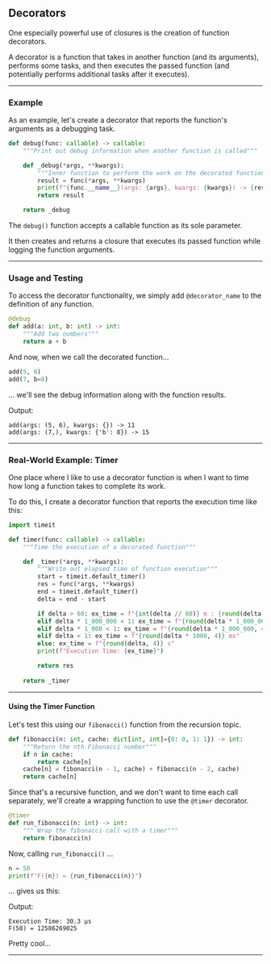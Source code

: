 ## Decorators

One especially powerful use of closures is the creation of function 
decorators.

A decorator is a function that takes in another function (and its arguments),
performs some tasks, and then executes the passed function (and potentially
performs additional tasks after it executes).

---

### Example

As an example, let's create a decorator that reports the function's arguments
as a debugging task.

```python
def debug(func: callable) -> callable:
    """Print out debug information when another function is called"""

    def _debug(*args, **kwargs):
        """Inner function to perform the work on the decorated function"""
        result = func(*args, **kwargs)
        print(f"{func.__name__}(args: {args}, kwargs: {kwargs}) -> {result}")
        return result

    return _debug
```

The `debug()` function accepts a callable function as its sole parameter.

It then creates and returns a closure that executes its passed function while
logging the function arguments.

---

### Usage and Testing

To access the decorator functionality, we simply add `@decorator_name` to the
definition of any function.

```python
@debug
def add(a: int, b: int) -> int:
    """Add two numbers"""
    return a + b
```

And now, when we call the decorated function...

```python
add(5, 6)
add(7, b=8)
```

... we'll see the debug information along with the function results.

Output:

```
add(args: (5, 6), kwargs: {}) -> 11
add(args: (7,), kwargs: {'b': 8}) -> 15
```

---

### Real-World Example: Timer

One place where I like to use a decorator function is when I want to time
how long a function takes to complete its work.

To do this, I create a decorator function that reports the execution time
like this:

```python
import timeit

def timer(func: callable) -> callable:
    """Time the execution of a decorated function"""

    def _timer(*args, **kwargs):
        """Write out elapsed time of function execution"""
        start = timeit.default_timer()
        res = func(*args, **kwargs)
        end = timeit.default_timer()
        delta = end - start

        if delta > 60: ex_time = f"{int(delta // 60)} m : {round(delta % 60, 4)} s"
        elif delta * 1_000_000 < 1: ex_time = f"{round(delta * 1_000_000_000, 4)} ns"
        elif delta * 1_000 < 1: ex_time = f"{round(delta * 1_000_000, 4)} µs"
        elif delta < 1: ex_time = f"{round(delta * 1000, 4)} ms"
        else: ex_time = f"{round(delta, 4)} s"        
        print(f"Execution Time: {ex_time}")

        return res
    
    return _timer
```

---

#### Using the Timer Function

Let's test this using our `fibonacci()` function from the recursion topic.

```python
def fibonacci(n: int, cache: dict[int, int]={0: 0, 1: 1}) -> int:
    """Return the nth Fibonacci number"""
    if n in cache:
        return cache[n]
    cache[n] = fibonacci(n - 1, cache) + fibonacci(n - 2, cache)
    return cache[n]
```

Since that's a recursive function, and we don't want to time each call separately, we'll create a wrapping function to use the `@timer` decorator.

```python
@timer
def run_fibonacci(n: int) -> int:
    """ Wrap the fibonacci call with a timer"""
    return fibonacci(n)
```

Now, calling `run_fibonacci()` ...

```python
n = 50
print(f"F({n}) = {run_fibonacci(n)}")
```

... gives us this:

Output:

```
Execution Time: 30.3 µs
F(50) = 12586269025
```

Pretty cool...

---
